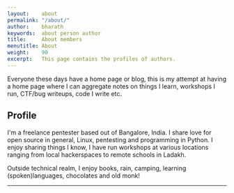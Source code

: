 ```yaml
---
layout:    about
permalink: "/about/"
author:    bharath
keywords:  about person author
title:     About members
menutitle: About
weight:    90
excerpt:   This page contains the profiles of authors.
---
```


Everyone these days have a home page or blog, this is my attempt at having a home page where I can aggregate notes on things I learn, workshops I run, CTF/bug writeups, code I write etc.

## Profile

I\'m a freelance pentester based out of Bangalore, India. I share love for open source in general, Linux, pentesting and programming in Python. I enjoy sharing things I know, I have run workshops at various locations ranging from local hackerspaces to remote schools in Ladakh.

Outside technical realm, I enjoy books, rain, camping, learning (spoken)languages, chocolates and old monk!


---


